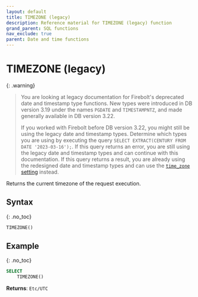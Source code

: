 ```yaml
---
layout: default
title: TIMEZONE (legacy)
description: Reference material for TIMEZONE (legacy) function
grand_parent: SQL functions
nav_exclude: true
parent: Date and time functions
---
```


# TIMEZONE (legacy)

{: .warning}
  >You are looking at legacy documentation for Firebolt's deprecated date and timestamp type functions.
  >New types were introduced in DB version 3.19 under the names `PGDATE` and `TIMESTAMPNTZ`, and made generally available in DB version 3.22.
  >
  >If you worked with Firebolt before DB version 3.22, you might still be using the legacy date and timestamp types.
  >Determine which types you are using by executing the query `SELECT EXTRACT(CENTURY FROM DATE '2023-03-16');`.
  >If this query returns an error, you are still using the legacy date and timestamp types and can continue with this documentation.
  >If this query returns a result, you are already using the redesigned date and timestamp types and can use the [`time_zone` setting](../../general-reference/available-engine-specs.mdsystem-settings.md#set-time-zone) instead.

Returns the current timezone of the request execution.

## Syntax
{: .no_toc}

```sql
TIMEZONE()
```

## Example
{: .no_toc}


```sql
SELECT
    TIMEZONE()
```

**Returns**: `Etc/UTC`
